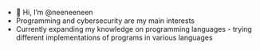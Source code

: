 - 👋 Hi, I’m @neeneeneen 
- Programming and cybersecurity are my main interests
- Currently expanding my knowledge on programming languages - trying different implementations of programs in various languages 


<!---
neeneeneen/neeneeneen is a ✨ special ✨ repository because its `README.md` (this file) appears on your GitHub profile.
You can click the Preview link to take a look at your changes.
--->
